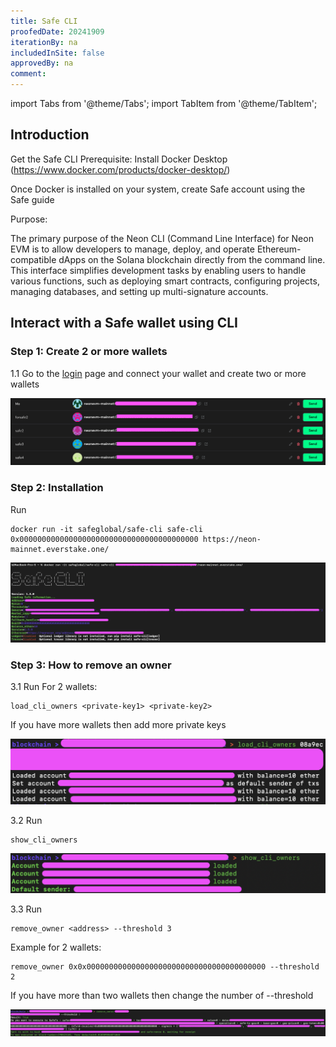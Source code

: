 ```yaml
---
title: Safe CLI
proofedDate: 20241909
iterationBy: na
includedInSite: false
approvedBy: na
comment:
---
```


import Tabs from '@theme/Tabs';
import TabItem from '@theme/TabItem';

## Introduction

Get the Safe CLI
Prerequisite: Install Docker Desktop (https://www.docker.com/products/docker-desktop/)

Once Docker is installed on your system, create Safe account using the Safe guide

Purpose:

The primary purpose of the Neon CLI (Command Line Interface) for Neon EVM is to allow developers to manage, deploy, and operate Ethereum-compatible dApps on the Solana blockchain directly from the command line. This interface simplifies development tasks by enabling users to handle various functions, such as deploying smart contracts, configuring projects, managing databases, and setting up multi-signature accounts.


## Interact with a Safe wallet using CLI

### Step 1: Create 2 or more wallets

1.1 Go to the [login](https://safe.neonevm.org/welcome) page and connect your wallet and create two or more wallets

<div className='neon-img-width-600' style={{textAlign: 'center'}}>

![](img/cli1.png)

</div>

### Step 2: Installation

Run
```
docker run -it safeglobal/safe-cli safe-cli 0x0000000000000000000000000000000000000000 https://neon-mainnet.everstake.one/
```

<div className='neon-img-width-600' style={{textAlign: 'center'}}>

![](img/cli3.png)

</div>

### Step 3: How to remove an owner

3.1 Run
For 2 wallets:
```
load_cli_owners <private-key1> <private-key2>
```

If you have more wallets then add more private keys

<div className='neon-img-width-600' style={{textAlign: 'center'}}>

![](img/cli4.png)

</div>

3.2 Run
```
show_cli_owners
```

<div className='neon-img-width-600' style={{textAlign: 'center'}}>

![](img/cli5.png)

</div>

3.3 Run
```
remove_owner <address> --threshold 3
```

Example for 2 wallets:
```
remove_owner 0x0x0000000000000000000000000000000000000000 --threshold 2
```

If you have more than two wallets then change the number of --threshold

<div className='neon-img-width-600' style={{textAlign: 'center'}}>

![](img/cli6.png)

</div>

